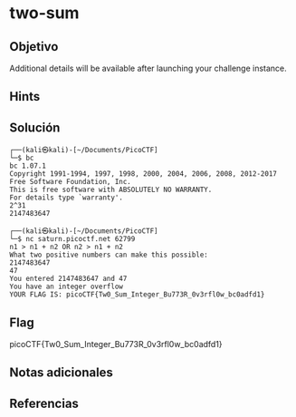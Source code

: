 # two-sum

## Objetivo

Additional details will be available after launching your challenge instance.

## Hints



## Solución

``` 
┌──(kali㉿kali)-[~/Documents/PicoCTF]
└─$ bc                          
bc 1.07.1
Copyright 1991-1994, 1997, 1998, 2000, 2004, 2006, 2008, 2012-2017 Free Software Foundation, Inc.
This is free software with ABSOLUTELY NO WARRANTY.
For details type `warranty'. 
2^31
2147483647

┌──(kali㉿kali)-[~/Documents/PicoCTF]
└─$ nc saturn.picoctf.net 62799
n1 > n1 + n2 OR n2 > n1 + n2 
What two positive numbers can make this possible: 
2147483647
47
You entered 2147483647 and 47
You have an integer overflow
YOUR FLAG IS: picoCTF{Tw0_Sum_Integer_Bu773R_0v3rfl0w_bc0adfd1}
```

## Flag

picoCTF{Tw0_Sum_Integer_Bu773R_0v3rfl0w_bc0adfd1}

## Notas adicionales

## Referencias
